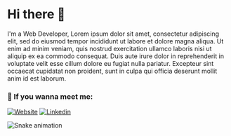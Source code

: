 # Hi there 🖖

I'm a Web Developer, Lorem ipsum dolor sit amet, consectetur adipiscing elit, sed do eiusmod tempor incididunt ut labore et dolore magna aliqua. Ut enim ad minim veniam, quis nostrud exercitation ullamco laboris nisi ut aliquip ex ea commodo consequat. Duis aute irure dolor in reprehenderit in voluptate velit esse cillum dolore eu fugiat nulla pariatur. Excepteur sint occaecat cupidatat non proident, sunt in culpa qui officia deserunt mollit anim id est laborum.

### 🔭 If you wanna meet me:

[![Website](https://img.shields.io/badge/www-lucybrandao.com-purple)](http://www.lucybrandao.com/)
[![Linkedin](https://img.shields.io/badge/Linkedin-Lucy_Brandão-blue)](https://www.linkedin.com/in/lucy-brandao/)

<!--
**LucyBrandao/LucyBrandao** is a ✨ _special_ ✨ repository because its `README.md` (this file) appears on your GitHub profile.

Here are some ideas to get you started:

- 🔭 I’m currently working on ...
- 🌱 I’m currently learning ...
- 👯 I’m looking to collaborate on ...
- 🤔 I’m looking for help with ...
- 💬 Ask me about ...
- 📫 How to reach me: ...
- 😄 Pronouns: ...
- ⚡ Fun fact: ...
-->
 
![Snake animation](https://github.com/engenny/engenny/blob/output/github-contribution-grid-snake.svg)

